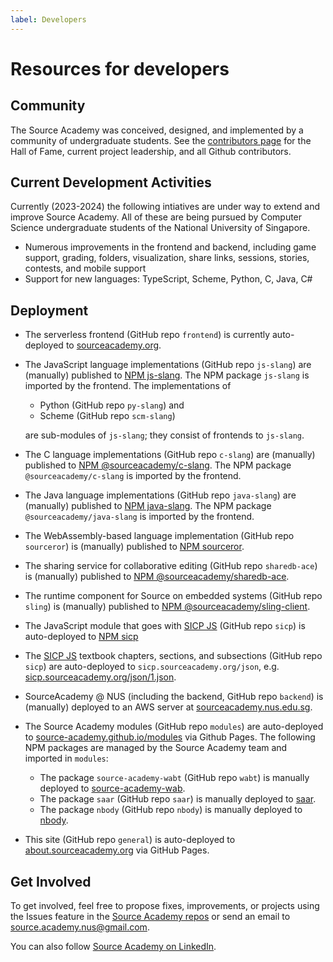 ```yaml
---
label: Developers
---
```


# Resources for developers

## Community

The Source Academy was conceived, designed, and implemented by a community of undergraduate students. See the [contributors page](https://sourceacademy.org/contributors) for the Hall of Fame, current project leadership, and all Github contributors.

## Current Development Activities

Currently (2023-2024) the following intiatives are under way to extend and improve
Source Academy. All of these are being pursued by Computer Science undergraduate
students of the National University of Singapore.

- Numerous improvements in the frontend and backend, including game support, grading, folders, visualization, share links, sessions, stories, contests, and mobile support
- Support for new languages: TypeScript, Scheme, Python, C, Java, C<span>#</span>

## Deployment

- The serverless frontend (GitHub repo `frontend`) is currently auto-deployed to [sourceacademy.org](https://sourceacademy.org).
- The JavaScript language implementations (GitHub repo `js-slang`) are (manually) published to [NPM js-slang](https://www.npmjs.com/package/js-slang). The NPM package `js-slang` is imported by the frontend. The implementations of
  - Python (GitHub repo `py-slang`) and
  - Scheme (GitHub repo `scm-slang`)

  are sub-modules of `js-slang`; they consist of frontends to `js-slang`.
- The C language implementations (GitHub repo `c-slang`) are (manually) published to [NPM @sourceacademy/c-slang](https://www.npmjs.com/package/@sourceacademy/c-slang). The NPM package `@sourceacademy/c-slang` is imported by the frontend.
- The Java language implementations (GitHub repo `java-slang`) are (manually) published to [NPM java-slang](https://www.npmjs.com/package/@sourceacademy/java-slang). The NPM package `@sourceacademy/java-slang` is imported by the frontend.
- The WebAssembly-based language implementation (GitHub repo `sourceror`) is (manually) published to [NPM sourceror](https://www.npmjs.com/package/sourceror).
- The sharing service for collaborative editing (GitHub repo `sharedb-ace`) is (manually) published to [NPM @sourceacademy/sharedb-ace](https://www.npmjs.com/package/@sourceacademy/sharedb-ace).
- The runtime component for Source on embedded systems (GitHub repo `sling`) is (manually) published to [NPM @sourceacademy/sling-client](https://www.npmjs.com/package/@sourceacademy/sling-client).
- The JavaScript module that goes with [SICP JS](https://sourceacademy.org/sicpjs/index) (GitHub repo `sicp`) is auto-deployed to [NPM sicp](https://www.npmjs.com/package/sicp)
- The [SICP JS](https://sourceacademy.org/sicpjs/index) textbook chapters, sections, and subsections (GitHub repo `sicp`) are auto-deployed to `sicp.sourceacademy.org/json`, e.g. [sicp.sourceacademy.org/json/1.json](https://sicp.sourceacademy.org/json/1.json).
- SourceAcademy @ NUS (including the backend, GitHub repo `backend`) is (manually) deployed to an AWS server at [sourceacademy.nus.edu.sg](https://sourceacademy.nus.edu.sg).
- The Source Academy modules (GitHub repo `modules`) are auto-deployed to [source-academy.github.io/modules](https://source-academy.github.io/modules/documentation/) via Github Pages. The following NPM packages are managed by the Source Academy team and imported in `modules`:
  - The package `source-academy-wabt` (GitHub repo `wabt`) is manually deployed to [source-academy-wab](https://www.npmjs.com/package/source-academy-wabt).
  - The package `saar` (GitHub repo `saar`) is manually deployed to [saar](https://www.npmjs.com/package/saar).
  - The package `nbody` (GitHub repo `nbody`) is manually deployed to [nbody](https://www.npmjs.com/package/nbody).
- This site (GitHub repo `general`) is auto-deployed to [about.sourceacademy.org](https://about.sourceacademy.org) via GitHub Pages.

## Get Involved

To get involved, feel free to propose fixes, improvements, or projects using the Issues feature in the [Source Academy repos](https://github.com/source-academy) or send an email to [source.academy.nus@gmail.com](mailto:source.academy.nus@gmail.com).

You can also follow [Source Academy on LinkedIn](https://www.linkedin.com/company/source-academy).
